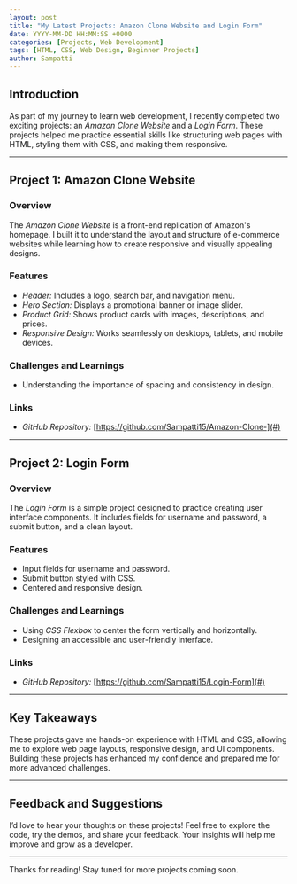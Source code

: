 ```yaml
---
layout: post
title: "My Latest Projects: Amazon Clone Website and Login Form"
date: YYYY-MM-DD HH:MM:SS +0000
categories: [Projects, Web Development]
tags: [HTML, CSS, Web Design, Beginner Projects]
author: Sampatti
---
```


## Introduction

As part of my journey to learn web development, I recently completed two exciting projects: an *Amazon Clone Website* and a *Login Form*. These projects helped me practice essential skills like structuring web pages with HTML, styling them with CSS, and making them responsive.

---

## Project 1: Amazon Clone Website

### Overview
The *Amazon Clone Website* is a front-end replication of Amazon's homepage. I built it to understand the layout and structure of e-commerce websites while learning how to create responsive and visually appealing designs.

### Features
- *Header:* Includes a logo, search bar, and navigation menu.
- *Hero Section:* Displays a promotional banner or image slider.
- *Product Grid:* Shows product cards with images, descriptions, and prices.
- *Responsive Design:* Works seamlessly on desktops, tablets, and mobile devices.

### Challenges and Learnings
- Understanding the importance of spacing and consistency in design.

### Links  
- *GitHub Repository:* [https://github.com/Sampatti15/Amazon-Clone-](#)

---

## Project 2: Login Form

### Overview
The *Login Form* is a simple project designed to practice creating user interface components. It includes fields for username and password, a submit button, and a clean layout.

### Features
- Input fields for username and password.
- Submit button styled with CSS.
- Centered and responsive design.

### Challenges and Learnings
- Using *CSS Flexbox* to center the form vertically and horizontally.
- Designing an accessible and user-friendly interface.

### Links
- *GitHub Repository:* [https://github.com/Sampatti15/Login-Form](#)

---

## Key Takeaways

These projects gave me hands-on experience with HTML and CSS, allowing me to explore web page layouts, responsive design, and UI components. Building these projects has enhanced my confidence and prepared me for more advanced challenges.

---

## Feedback and Suggestions

I’d love to hear your thoughts on these projects! Feel free to explore the code, try the demos, and share your feedback. Your insights will help me improve and grow as a developer.

---

Thanks for reading! Stay tuned for more projects coming soon.